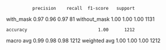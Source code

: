               precision    recall  f1-score   support

   with_mask       0.97      0.96      0.97        81
without_mask       1.00      1.00      1.00      1131

    accuracy                           1.00      1212
   macro avg       0.99      0.98      0.98      1212
weighted avg       1.00      1.00      1.00      1212